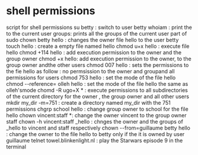 # shell permissions
script for shell permissions
su betty : switch to user betty
whoiam : print the to the current user
groups: prints all the groups of the current user part of
sudo chown betty hello : changes the owner file hello to the user betty
touch hello : create a empty file named hello
chmod u+x hello : execute file hello
chmod +114 hello : add execution permission to the owner and the group owner 
chmod +x hello: add execution permission to the owner, to the group owner andthe other users
chmod 007 hello : sets the permissions to the fie hello as follow : no permsission to the owner and groupand all permissions for users
chmod 753 hello : set the mode of the file hello
chmod --reference= olleh hello : set the mode of the file hello the same as olleh'smode
chomd -R ugo+X * : execute permissions to all subdirectories of the current directory for the owner , the group owner and all other users
mkdir my_dir -m=751 : create a directory named my_dir with the 751 permissions
chgrp school hello : change group owner to  school for the file hello 
chown vincent:staff *: change the owner vincent to the group owner staff
chown -h vincent:staff _hello : chnges the owner and the groups of _hello to vincent and staff respectively
chown --from=guillaume betty hello : change the owner to the file hello to betty only if the it is owned by user guillaume
telnet towel.blinkenlight.nl : play the Starwars episode 9 in the terminal 

